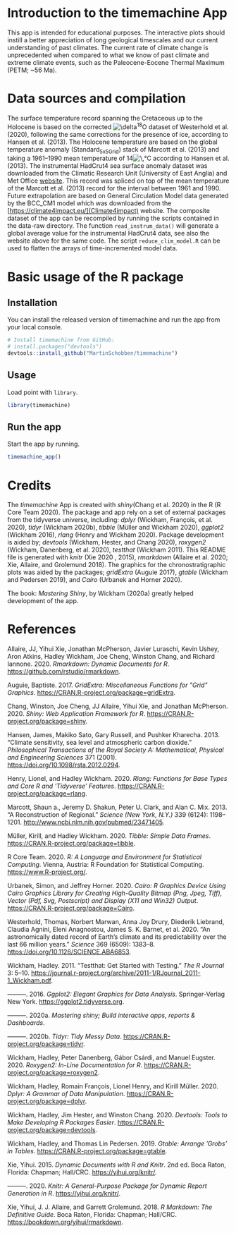 
<!-- README.md is generated from README.Rmd. Please edit that file -->

# Introduction to the timemachine App

This app is intended for educational purposes. The interactive plots
should instill a better appreciation of long geological timescales and
our current understanding of past climates. The current rate of climate
change is unprecedented when compared to what we know of past climate
and extreme climate events, such as the Paleocene-Eocene Thermal Maximum
(PETM; \~56 Ma).

# Data sources and compilation

The surface temperature record spanning the Cretaceous up to the
Holocene is based on the corrected
![\\delta](http://chart.apis.google.com/chart?cht=tx&chl=%5Cdelta
"\\delta")<sup>18</sup>O dataset of Westerhold et al. (2020), following
the same corrections for the presence of ice, according to Hansen et al.
(2013). The Holocene temperature are based on the global temperature
anomaly (Standard<sub>5x5Grid</sub>) stack of Marcott et al. (2013) and
taking a 1961–1990 mean temperature of
14![\\,](http://chart.apis.google.com/chart?cht=tx&chl=%5C%2C "\\,")°C
according to Hansen et al. (2013). The instrumental HadCrut4 sea surface
anomaly dataset was downloaded from the Climatic Research Unit
(University of East Anglia) and Met Office
[website](https://crudata.uea.ac.uk/cru/data/temperature/HadSST3-gl.dat).
This record was spliced on top of the mean temperature of the Marcott et
al. (2013) record for the interval between 1961 and 1990. Future
extrapolation are based on General Circulation Model data generated by
the BCC\_CM1 model which was downloaded from the
[https://climate4impact.eu/](Climate4impact) website. The composite
dataset of the app can be recompiled by running the scripts contained in
the data-raw directory. The function `read_instrum_data()` will generate
a global average value for the instrumental HadCrut4 data, see also the
website above for the same code. The script `reduce_clim_model.R` can be
used to flatten the arrays of time-incremented model data.

# Basic usage of the R package

## Installation

You can install the released version of timemachine and run the app from
your local console.

``` r
# Install timemachine from GitHub:
# install.packages("devtools")
devtools::install_github("MartinSchobben/timemachine")
```

## Usage

Load point with `library`.

``` r
library(timemachine)
```

## Run the app

Start the app by running.

``` r
timemachine_app()
```

# Credits

The *timemachine* App is created with *shiny*(Chang et al. 2020) in the
R (R Core Team 2020). The package and app rely on a set of external
packages from the tidyverse universe, including: *dplyr* (Wickham,
François, et al. 2020), *tidyr* (Wickham 2020b), *tibble* (Müller and
Wickham 2020), *ggplot2* (Wickham 2016), *rlang* (Henry and Wickham
2020). Package development is aided by; *devtools* (Wickham, Hester, and
Chang 2020), *roxygen2* (Wickham, Danenberg, et al. 2020), *testthat*
(Wickham 2011). This README file is generated with *knitr* (Xie 2020 ,
2015), *rmarkdown* (Allaire et al. 2020; Xie, Allaire, and Grolemund
2018). The graphics for the chronostratigraphic plots was aided by the
packages; *gridExtra* (Auguie 2017), *gtable* (Wickham and Pedersen
2019), and *Cairo* (Urbanek and Horner 2020).

The book: *Mastering Shiny*, by Wickham (2020a) greatly helped
development of the app.

# References

<div id="refs" class="references">

<div id="ref-rmarkdown1">

Allaire, JJ, Yihui Xie, Jonathan McPherson, Javier Luraschi, Kevin
Ushey, Aron Atkins, Hadley Wickham, Joe Cheng, Winston Chang, and
Richard Iannone. 2020. *Rmarkdown: Dynamic Documents for R*.
<https://github.com/rstudio/rmarkdown>.

</div>

<div id="ref-gridExtra">

Auguie, Baptiste. 2017. *GridExtra: Miscellaneous Functions for "Grid"
Graphics*. <https://CRAN.R-project.org/package=gridExtra>.

</div>

<div id="ref-shiny">

Chang, Winston, Joe Cheng, JJ Allaire, Yihui Xie, and Jonathan
McPherson. 2020. *Shiny: Web Application Framework for R*.
<https://CRAN.R-project.org/package=shiny>.

</div>

<div id="ref-Hansen2013">

Hansen, James, Makiko Sato, Gary Russell, and Pushker Kharecha. 2013.
“Climate sensitivity, sea level and atmospheric carbon dioxide.”
*Philosophical Transactions of the Royal Society A: Mathematical,
Physical and Engineering Sciences* 371 (2001).
<https://doi.org/10.1098/rsta.2012.0294>.

</div>

<div id="ref-rlang">

Henry, Lionel, and Hadley Wickham. 2020. *Rlang: Functions for Base
Types and Core R and ’Tidyverse’ Features*.
<https://CRAN.R-project.org/package=rlang>.

</div>

<div id="ref-Marcott2013">

Marcott, Shaun a., Jeremy D. Shakun, Peter U. Clark, and Alan C. Mix.
2013. “A Reconstruction of Regional.” *Science (New York, N.Y.)* 339
(6124): 1198–1201. <http://www.ncbi.nlm.nih.gov/pubmed/23471405>.

</div>

<div id="ref-tibble">

Müller, Kirill, and Hadley Wickham. 2020. *Tibble: Simple Data Frames*.
<https://CRAN.R-project.org/package=tibble>.

</div>

<div id="ref-rversion">

R Core Team. 2020. *R: A Language and Environment for Statistical
Computing*. Vienna, Austria: R Foundation for Statistical Computing.
<https://www.R-project.org/>.

</div>

<div id="ref-Cairo">

Urbanek, Simon, and Jeffrey Horner. 2020. *Cairo: R Graphics Device
Using Cairo Graphics Library for Creating High-Quality Bitmap (Png,
Jpeg, Tiff), Vector (Pdf, Svg, Postscript) and Display (X11 and Win32)
Output*. <https://CRAN.R-project.org/package=Cairo>.

</div>

<div id="ref-Westerhold2020">

Westerhold, Thomas, Norbert Marwan, Anna Joy Drury, Diederik Liebrand,
Claudia Agnini, Eleni Anagnostou, James S. K. Barnet, et al. 2020. “An
astronomically dated record of Earth’s climate and its predictability
over the last 66 million years.” *Science* 369 (6509): 1383–8.
<https://doi.org/10.1126/SCIENCE.ABA6853>.

</div>

<div id="ref-testthat">

Wickham, Hadley. 2011. “Testthat: Get Started with Testing.” *The R
Journal* 3: 5–10.
<https://journal.r-project.org/archive/2011-1/RJournal_2011-1_Wickham.pdf>.

</div>

<div id="ref-ggplot2">

———. 2016. *Ggplot2: Elegant Graphics for Data Analysis*.
Springer-Verlag New York. <https://ggplot2.tidyverse.org>.

</div>

<div id="ref-Wickham2020">

———. 2020a. *Mastering shiny; Build interactive apps, reports &
Dashboards*.

</div>

<div id="ref-tidyr">

———. 2020b. *Tidyr: Tidy Messy Data*.
<https://CRAN.R-project.org/package=tidyr>.

</div>

<div id="ref-roxygen2">

Wickham, Hadley, Peter Danenberg, Gábor Csárdi, and Manuel Eugster.
2020. *Roxygen2: In-Line Documentation for R*.
<https://CRAN.R-project.org/package=roxygen2>.

</div>

<div id="ref-dplyr">

Wickham, Hadley, Romain François, Lionel Henry, and Kirill Müller. 2020.
*Dplyr: A Grammar of Data Manipulation*.
<https://CRAN.R-project.org/package=dplyr>.

</div>

<div id="ref-devtools">

Wickham, Hadley, Jim Hester, and Winston Chang. 2020. *Devtools: Tools
to Make Developing R Packages Easier*.
<https://CRAN.R-project.org/package=devtools>.

</div>

<div id="ref-gtable">

Wickham, Hadley, and Thomas Lin Pedersen. 2019. *Gtable: Arrange ’Grobs’
in Tables*. <https://CRAN.R-project.org/package=gtable>.

</div>

<div id="ref-knitr2">

Xie, Yihui. 2015. *Dynamic Documents with R and Knitr*. 2nd ed. Boca
Raton, Florida: Chapman; Hall/CRC. <https://yihui.org/knitr/>.

</div>

<div id="ref-knitr1">

———. 2020. *Knitr: A General-Purpose Package for Dynamic Report
Generation in R*. <https://yihui.org/knitr/>.

</div>

<div id="ref-rmarkdown2">

Xie, Yihui, J. J. Allaire, and Garrett Grolemund. 2018. *R Markdown: The
Definitive Guide*. Boca Raton, Florida: Chapman; Hall/CRC.
<https://bookdown.org/yihui/rmarkdown>.

</div>

</div>
